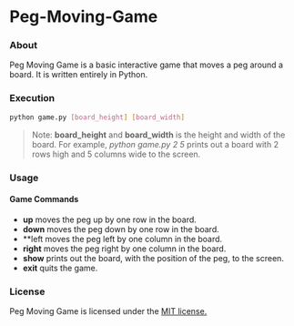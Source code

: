 # Peg-Moving-Game
### About
Peg Moving Game is a basic interactive game that moves a peg around a board. It is written entirely in Python.

### Execution
```Bash
python game.py [board_height] [board_width]
```
> Note: **board_height** and **board_width** is the height and width of the board. For example, *python game.py 2 5* prints out a board with 2 rows high and 5 columns wide to the screen.

### Usage
#### Game Commands
* **up** moves the peg up by one row in the board.
* **down** moves the peg down by one row in the board.
* **left moves the peg left by one column in the board.
* **right** moves the peg right by one column in the board.
* **show** prints out the board, with the position of the peg, to the screen.
* **exit** quits the game.

### License
Peg Moving Game is licensed under the [MIT license.](https://github.com/elailai94/Peg-Moving-Game/blob/master/LICENSE)
